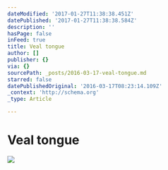 ```yaml
---
dateModified: '2017-01-27T11:38:38.451Z'
datePublished: '2017-01-27T11:38:38.584Z'
description: ''
hasPage: false
inFeed: true
title: Veal tongue
author: []
publisher: {}
via: {}
sourcePath: _posts/2016-03-17-veal-tongue.md
starred: false
datePublishedOriginal: '2016-03-17T08:23:14.109Z'
_context: 'http://schema.org'
_type: Article

---
```

# Veal tongue
![](https://the-grid-user-content.s3-us-west-2.amazonaws.com/5c080b0b-f4eb-4ef0-83cd-67a681b7daa4.jpg)